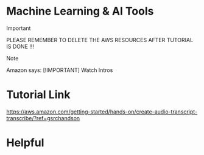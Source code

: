 # Machine Learning & AI Tools

> [!IMPORTANT]
> PLEASE REMEMBER TO DELETE THE AWS RESOURCES AFTER TUTORIAL IS DONE !!!

> [!NOTE]
> Amazon says: 
> [!IMPORTANT]
> Watch Intros
> 
> 

# Tutorial Link
https://aws.amazon.com/getting-started/hands-on/create-audio-transcript-transcribe/?ref=gsrchandson

# Helpful

